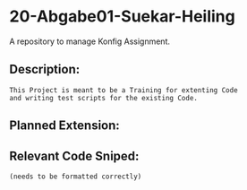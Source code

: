 # 20-Abgabe01-Suekar-Heiling
A repository to manage Konfig Assignment.

## Description:
	This Project is meant to be a Training for extenting Code
	and writing test scripts for the existing Code.
## Planned Extension:
	
## Relevant Code Sniped:
	(needs to be formatted correctly)
